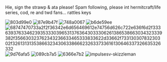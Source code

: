 
Hie, sign the strawp & ata please! Spam following,
please int hermitcraft/life series, cod, re and twd fans... rattles keys

![803d99e0](https://github.com/user-attachments/assets/a8bee071-4b21-4b0e-aaea-892564525d8f) ![87e9b47f](https://github.com/user-attachments/assets/adff3fa3-9473-4359-88bd-746390fa446c) ![748a0067](https://github.com/user-attachments/assets/f676c700-98c7-412b-9733-3233c4e3e43e) ![b6de59ee](https://github.com/user-attachments/assets/f94ec38e-4f44-4ae9-9da6-2f8e704aa13b) ![68747470733a2f2f36342e6d656469612e74756d626c722e636f6d2f33363937633462393533303965313763643033306261386538663034323339382f356630323762343236633465333833622d33662f73313030783230302f326131313538663234306338666232633733616130646337326635326332](https://github.com/user-attachments/assets/454065df-4b62-4340-9e3e-ce5beda78ce0) ![9d76afa5](https://github.com/user-attachments/assets/78e8b49a-8113-435e-be57-67c1e7852fe1) ![089cb7a5](https://github.com/user-attachments/assets/bbd79498-7ac9-472b-bdb0-2a011328b70b) ![6366e7b2](https://github.com/user-attachments/assets/5308d9aa-5326-4eab-aba5-a4a0c6661807) 
 ![impulsesv-skizzleman](https://github.com/user-attachments/assets/0de1c3de-a77c-4aab-ba38-d90ad93a8bdf)





